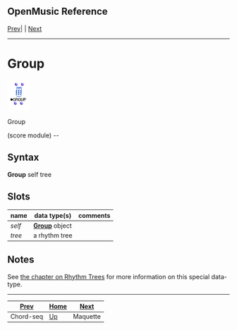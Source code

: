OpenMusic Reference  
---  
[Prev](chord-seq)| | [Next](maquetteclass)  
  
* * *

# Group

![](figures/classes/group.png)

  
  
Group  
  
(score module) \--  

## Syntax

   **Group**   self tree   

## Slots

name| data type(s)| comments  
---|---|---  
  _self_ | [ **Group**](groupclass) object|  
  _tree_ |  a rhythm tree|  
  
## Notes

See [the chapter on Rhythm Trees](concepts.rhythm-trees) for more
information on this special data-type.

* * *

[Prev](chord-seq)| [Home](index)| [Next](maquetteclass)  
---|---|---  
Chord-seq| [Up](classref.main)| Maquette


